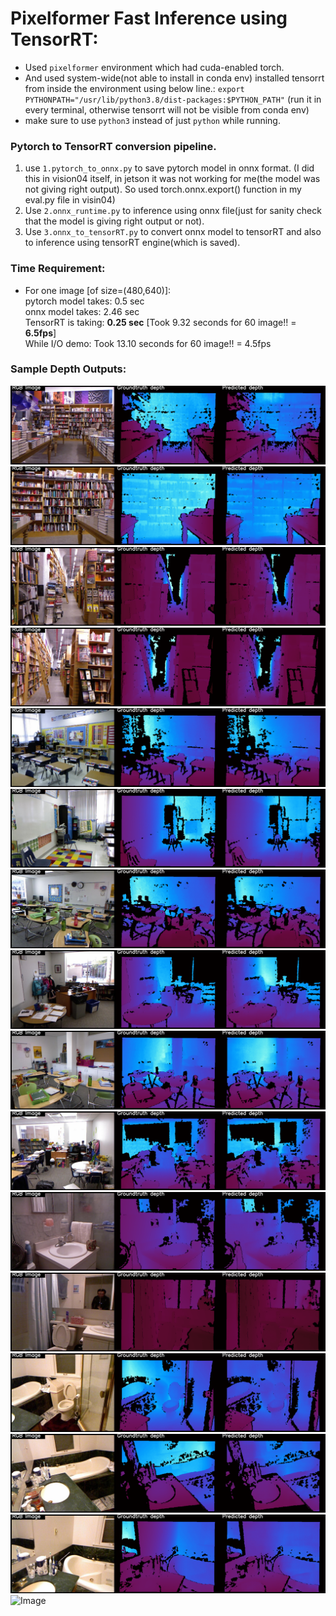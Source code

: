 
# Pixelformer Fast Inference using TensorRT:


- Used `pixelformer` environment which had cuda-enabled torch. 
- And used system-wide(not able to install in conda env) installed tensorrt from inside the environment using below line.: 
    `export PYTHONPATH="/usr/lib/python3.8/dist-packages:$PYTHON_PATH"` (run it in every terminal, otherwise tensorrt will not be visible from conda env)
- make sure to use `python3` instead of just `python` while running.

### Pytorch to TensorRT conversion pipeline.
1. use `1.pytorch_to_onnx.py` to save pytorch model in onnx format. (I did this in vision04 itself, in jetson it was not working for me(the model was not giving right output). So used torch.onnx.export() function in my eval.py file in visin04)
2. Use `2.onnx_runtime.py` to inference using onnx file(just for sanity check that the model is giving right output or not).
3. Use `3.onnx_to_tensorRT.py` to convert onnx model to tensorRT and also to inference using tensorRT engine(which is saved).


### Time Requirement:
- For one image [of size=(480,640)]:   
        pytorch model takes:    0.5 sec  
        onnx model takes:       2.46 sec  
        TensorRT is taking:     **0.25 sec** [Took 9.32 seconds for 60 image!! = **6.5fps**]  
        While I/O demo:         Took 13.10 seconds for 60 image!! = 4.5fps

### Sample Depth Outputs:

![Image](sample_output_images/000.png)
![Image](sample_output_images/001.png)
![Image](sample_output_images/002.png)
![Image](sample_output_images/003.png)
![Image](sample_output_images/004.png)
![Image](sample_output_images/005.png)
![Image](sample_output_images/006.png)
![Image](sample_output_images/007.png)
![Image](sample_output_images/008.png)
![Image](sample_output_images/009.png)
![Image](sample_output_images/010.png)
![Image](sample_output_images/011.png)
![Image](sample_output_images/012.png)
![Image](sample_output_images/013.png)
![Image](sample_output_images/014.png)
![Image](sample_output_images/015.png)
